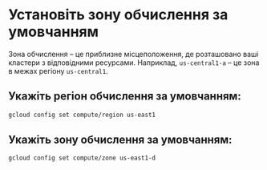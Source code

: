 # Установіть зону обчислення за умовчанням

Зона обчислення – це приблизне місцеположення, де розташовано ваші кластери з відповідними ресурсами. Наприклад, `us-central1-a` – це зона в межах регіону `us-central1`.

## Укажіть регіон обчислення за умовчанням:

```sh
gcloud config set compute/region us-east1
```

## Укажіть зону обчислення за умовчанням:

```sh
gcloud config set compute/zone us-east1-d
```
